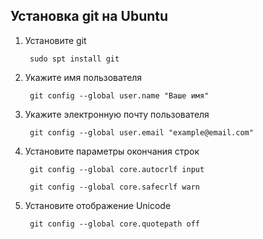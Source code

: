 ## Установка git на Ubuntu

1. Установите git 

        sudo spt install git

2. Укажите имя пользователя

        git config --global user.name "Ваше имя"

3. Укажите электронную почту пользователя

        git config --global user.email "example@email.com"

4. Установите параметры окончания строк

        git config --global core.autocrlf input 

        git config --global core.safecrlf warn

5. Установите отображение Unicode

        git config --global core.quotepath off